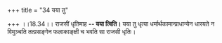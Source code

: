 +++
title = "34 यया तु"

+++
।।18.34।। राजसीं धृतिमाह **-- यया त्विति।** यया तु धृत्या
धर्मार्थकामान्प्राधान्येन धारयते न विमुञ्चति तत्प्रसङ्गेन फलाकाङ्क्षी च
भवति सा राजसी धृतिः।
